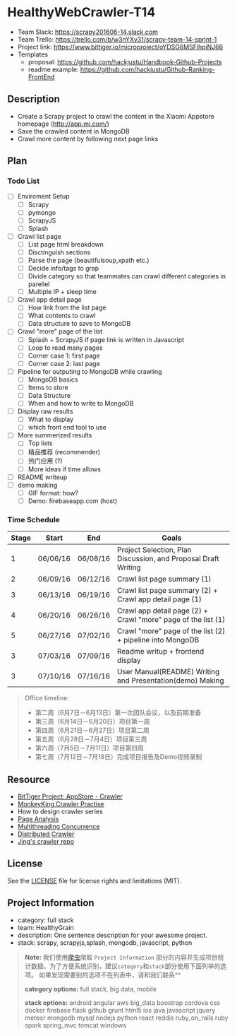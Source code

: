 # HealthyWebCrawler-T14
* Team Slack: https://scrapy201606-14.slack.com
* Team Trello: https://trello.com/b/w3nYXv31/scrapy-team-14-sprint-1
* Project link: https://www.bittiger.io/microproject/oYDSG6MSFihpiNJ66
* Templates
  * proposal: https://github.com/hackjustu/Handbook-Github-Projects
  * readme example: https://github.com/hackjustu/Github-Ranking-FrontEnd

## Description
* Create a Scrapy project to crawl the content in the Xiaomi Appstore homepage (http://app.mi.com/)
* Save the crawled content in MongoDB
* Crawl more content by following next page links

## Plan

### Todo List
- [ ] Enviroment Setup 
  - [ ] Scrapy
  - [ ] pymongo
  - [ ] ScrapyJS
  - [ ] Splash
- [ ] Crawl list page
  - [ ] List page html breakdown  
  - [ ] Disctinguish sections
  - [ ] Parse the page (beautifulsoup,xpath etc.)
  - [ ] Decide info/tags to grap
  - [ ] Divide category so that teammates can crawl different categories in parellel
  - [ ] Multiple IP + sleep time 
- [ ] Crawl app detail page
  - [ ] How link from the list page
  - [ ] What contents to crawl
  - [ ] Data structure to save to MongoDB
- [ ] Crawl "more" page of the list 
  - [ ] Splash + ScrapyJS if page link is written in Javascript
  - [ ] Loop to read many pages 
  - [ ] Corner case 1: first page
  - [ ] Corner case 2: last page
- [ ] Pipeline for outputing to MongoDB while crawling
  - [ ] MongoDB basics
  - [ ] Items to store
  - [ ] Data Structure
  - [ ] When and how to write to MongoDB
- [ ] Display raw results
  - [ ] What to display
  - [ ] which front end tool to use
- [ ] More summerized results 
  - [ ] Top lists
  - [ ] 精品推荐 (recommender)
  - [ ] 热门应用 (?) 
  - [ ] More ideas if time allows
- [ ] README writeup
- [ ] demo making
  - [ ] GIF format: how?
  - [ ] Demo: firebaseapp.com (host) 

### Time Schedule

| Stage | Start  | End | Goals |
| ------------- | ------------- | ------------- | ------------- |
| 1 | 06/06/16  | 06/08/16  | Project Selection, Plan Discussion, and Proposal Draft Writing |
| 2 | 06/09/16  | 06/12/16  | Crawl list page summary (1) |
| 3 | 06/13/16  | 06/19/16  | Crawl list page summary (2) + Crawl app detail page (1)|
| 4 | 06/20/16  | 06/26/16  | Crawl app detail page (2) + Crawl "more" page of the list (1)|
| 5 | 06/27/16  | 07/02/16  | Crawl "more" page of the list (2) + pipeline into MongoDB|
| 3 | 07/03/16  | 07/09/16  | Readme writup + frontend display  |
| 3 | 07/10/16  | 07/16/16  | User Manual(README) Writing and Presentation(demo) Making  |

>Office timeline: 
>* 第二周（6月7日－6月13日）第一次团队会议，以及前期准备
>* 第三周（6月14日－6月20日）项目第一周
>* 第四周（6月21日－6月27日）项目第二周
>* 第五周（6月28日－7月4日）项目第三周
>* 第六周（7月5日－7月11日）项目第四周
>* 第七周（7月12日－7月18日）完成项目报告及Demo视频录制


## Resource
- [BitTiger Project: AppStore - Crawler](https://slack-files.com/T0GUEMKEZ-F0J4G9QTT-274d3bc97e)
- [MonkeyKing Crawler Practise](https://www.bittiger.io/blog/post/poDC9eisWZdnModZg) 
- How to design crawler series
 - [Page Analysis](https://www.bittiger.io/videos/Y74hRcKTat82aJ5vr/TpxCSKrGpiKwuhP32) 
 - [Multithreading Concurrence](https://www.bittiger.io/videos/aR2v6cezXGMwT442N/TpxCSKrGpiKwuhP32)
 - [Distributed Crawler](https://www.bittiger.io/videos/9AzCHswk4GeABWzoJ/TpxCSKrGpiKwuhP32)
- [Jing's crawler repo](https://github.com/BitTigerInst/Kumamon) 
  

## License
See the [LICENSE](LICENSE.md) file for license rights and limitations (MIT).

## Project Information
- category: full stack
- team: HealthyGrain
- description: One sentence description for your awesome project.
- stack: scrapy, scrapyjs,splash, mongodb, javascript, python

> **Note:** 我们使用[爬虫](https://github.com/hackjustu/Project-Markdown-Table-Generator)爬取 `Project Information` 部分的内容并生成项目统计数据。为了方便系统识别，建议`category`和`stack`部分使用下面列举的选项。 如果发现需要别的选项不在列表中，请和我们联系^^
>
>**category options:** 
>full stack, big data, mobile
>
> **stack options:**
> android angular aws big_data boostrap cordova css docker firebase flask github grunt html5 ios java javascript jquery meteor mongodb mysql nodejs python react reddis ruby_on_rails ruby spark spring_mvc tomcat windows
